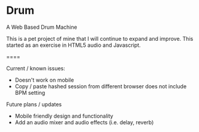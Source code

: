Drum
====

A Web Based Drum Machine

This is a pet project of mine that I will continue to expand and improve. This started as an exercise in HTML5 audio and Javascript.

====

Current / known issues:
- Doesn't work on mobile
- Copy / paste hashed session from different browser does not include BPM setting

Future plans / updates
- Mobile friendly design and functionality
- Add an audio mixer and audio effects (i.e. delay, reverb)
